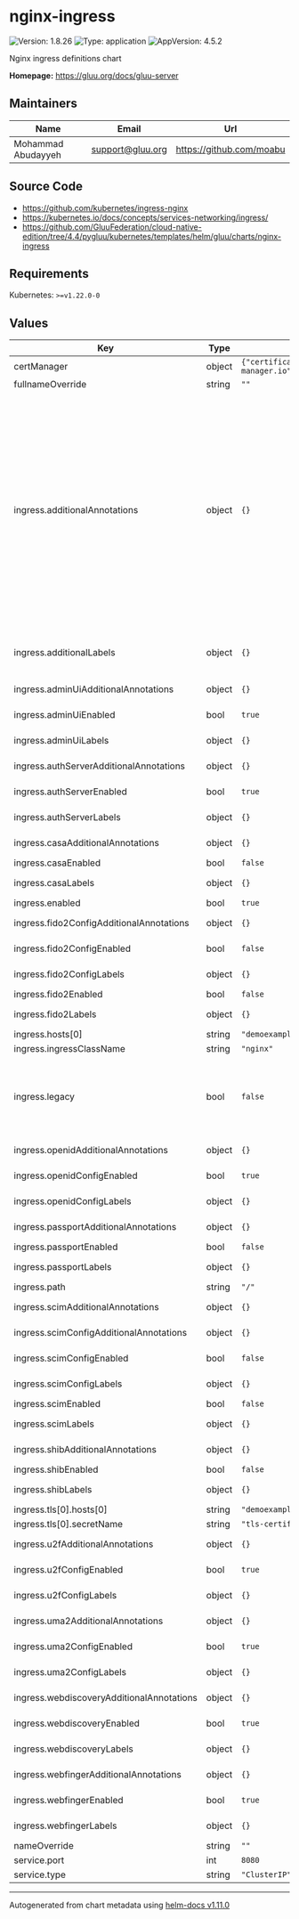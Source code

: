 # nginx-ingress

![Version: 1.8.26](https://img.shields.io/badge/Version-1.8.26-informational?style=flat-square) ![Type: application](https://img.shields.io/badge/Type-application-informational?style=flat-square) ![AppVersion: 4.5.2](https://img.shields.io/badge/AppVersion-4.5.2-informational?style=flat-square)

Nginx ingress definitions chart

**Homepage:** <https://gluu.org/docs/gluu-server>

## Maintainers

| Name | Email | Url |
| ---- | ------ | --- |
| Mohammad Abudayyeh | <support@gluu.org> | <https://github.com/moabu> |

## Source Code

* <https://github.com/kubernetes/ingress-nginx>
* <https://kubernetes.io/docs/concepts/services-networking/ingress/>
* <https://github.com/GluuFederation/cloud-native-edition/tree/4.4/pygluu/kubernetes/templates/helm/gluu/charts/nginx-ingress>

## Requirements

Kubernetes: `>=v1.22.0-0`

## Values

| Key | Type | Default | Description |
|-----|------|---------|-------------|
| certManager | object | `{"certificate":{"enabled":false,"issuerGroup":"cert-manager.io","issuerKind":"ClusterIssuer","issuerName":""}}` | Nginx ingress definitions chart |
| fullnameOverride | string | `""` |  |
| ingress.additionalAnnotations | object | `{}` | Additional annotations that will be added across all ingress definitions in the format of {cert-manager.io/issuer: "letsencrypt-prod"}. key app is taken Enable client certificate authentication nginx.ingress.kubernetes.io/auth-tls-verify-client: "optional" Create the secret containing the trusted ca certificates nginx.ingress.kubernetes.io/auth-tls-secret: "gluu/tls-certificate" Specify the verification depth in the client certificates chain nginx.ingress.kubernetes.io/auth-tls-verify-depth: "1" Specify if certificates are passed to upstream server nginx.ingress.kubernetes.io/auth-tls-pass-certificate-to-upstream: "true" |
| ingress.additionalLabels | object | `{}` | Additional labels that will be added across all ingress definitions in the format of {mylabel: "myapp"} |
| ingress.adminUiAdditionalAnnotations | object | `{}` | Admin UI ingress resource additional annotations. |
| ingress.adminUiEnabled | bool | `true` | Enable Admin UI endpoints /identity |
| ingress.adminUiLabels | object | `{}` | Admin UI ingress resource labels. key app is taken. |
| ingress.authServerAdditionalAnnotations | object | `{}` | Auth server ingress resource additional annotations. |
| ingress.authServerEnabled | bool | `true` | Enable Auth server endpoints /oxauth |
| ingress.authServerLabels | object | `{}` | Auth server config ingress resource labels. key app is taken |
| ingress.casaAdditionalAnnotations | object | `{}` | Casa ingress resource additional annotations. |
| ingress.casaEnabled | bool | `false` | Enable casa endpoints /casa |
| ingress.casaLabels | object | `{}` | Casa ingress resource labels. key app is taken |
| ingress.enabled | bool | `true` |  |
| ingress.fido2ConfigAdditionalAnnotations | object | `{}` | fido2 config ingress resource additional annotations. |
| ingress.fido2ConfigEnabled | bool | `false` | Enable endpoint /.well-known/fido2-configuration |
| ingress.fido2ConfigLabels | object | `{}` | fido2 config ingress resource labels. key app is taken |
| ingress.fido2Enabled | bool | `false` | Enable all fido2 endpoints |
| ingress.fido2Labels | object | `{}` | fido2 ingress resource labels. key app is taken |
| ingress.hosts[0] | string | `"demoexample.gluu.org"` |  |
| ingress.ingressClassName | string | `"nginx"` |  |
| ingress.legacy | bool | `false` | Enable use of legacy API version networking.k8s.io/v1beta1 to support kubernetes 1.18. This flag should be removed next version release along with nginx-ingress/templates/ingress-legacy.yaml. |
| ingress.openidAdditionalAnnotations | object | `{}` | openid-configuration ingress resource additional annotations. |
| ingress.openidConfigEnabled | bool | `true` | Enable endpoint /.well-known/openid-configuration |
| ingress.openidConfigLabels | object | `{}` | openid-configuration ingress resource labels. key app is taken |
| ingress.passportAdditionalAnnotations | object | `{}` | passport ingress resource additional annotations. |
| ingress.passportEnabled | bool | `false` | Enable passport endpoints /idp |
| ingress.passportLabels | object | `{}` | passport ingress resource labels. key app is taken. |
| ingress.path | string | `"/"` |  |
| ingress.scimAdditionalAnnotations | object | `{}` | SCIM ingress resource additional annotations. |
| ingress.scimConfigAdditionalAnnotations | object | `{}` | SCIM config ingress resource additional annotations. |
| ingress.scimConfigEnabled | bool | `false` | Enable endpoint /.well-known/scim-configuration |
| ingress.scimConfigLabels | object | `{}` | webdiscovery ingress resource labels. key app is taken |
| ingress.scimEnabled | bool | `false` | Enable SCIM endpoints /scim |
| ingress.scimLabels | object | `{}` | scim config ingress resource labels. key app is taken |
| ingress.shibAdditionalAnnotations | object | `{}` | shibboleth ingress resource additional annotations. |
| ingress.shibEnabled | bool | `false` | Enable shibboleth endpoints /idp |
| ingress.shibLabels | object | `{}` | shibboleth ingress resource labels. key app is taken. |
| ingress.tls[0].hosts[0] | string | `"demoexample.gluu.org"` |  |
| ingress.tls[0].secretName | string | `"tls-certificate"` |  |
| ingress.u2fAdditionalAnnotations | object | `{}` | u2f config ingress resource additional annotations. |
| ingress.u2fConfigEnabled | bool | `true` | Enable endpoint /.well-known/fido-configuration |
| ingress.u2fConfigLabels | object | `{}` | u2f config ingress resource labels. key app is taken |
| ingress.uma2AdditionalAnnotations | object | `{}` | uma2 config ingress resource additional annotations. |
| ingress.uma2ConfigEnabled | bool | `true` | Enable endpoint /.well-known/uma2-configuration |
| ingress.uma2ConfigLabels | object | `{}` | uma 2 config ingress resource labels. key app is taken |
| ingress.webdiscoveryAdditionalAnnotations | object | `{}` | webdiscovery ingress resource additional annotations. |
| ingress.webdiscoveryEnabled | bool | `true` | Enable endpoint /.well-known/simple-web-discovery |
| ingress.webdiscoveryLabels | object | `{}` | webdiscovery ingress resource labels. key app is taken |
| ingress.webfingerAdditionalAnnotations | object | `{}` | webfinger ingress resource additional annotations. |
| ingress.webfingerEnabled | bool | `true` | Enable endpoint /.well-known/webfinger |
| ingress.webfingerLabels | object | `{}` | webfinger ingress resource labels. key app is taken |
| nameOverride | string | `""` |  |
| service.port | int | `8080` |  |
| service.type | string | `"ClusterIP"` |  |

----------------------------------------------
Autogenerated from chart metadata using [helm-docs v1.11.0](https://github.com/norwoodj/helm-docs/releases/v1.11.0)
